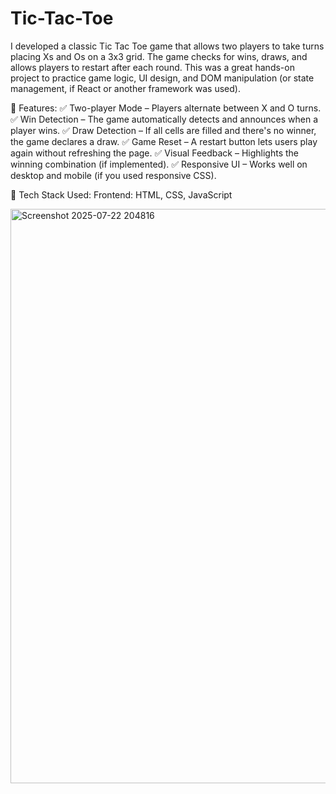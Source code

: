 # Tic-Tac-Toe


I developed a classic Tic Tac Toe game that allows two players to take turns placing Xs and Os on a 3x3 grid. The game checks for wins, draws, and allows players to restart after each round.
This was a great hands-on project to practice game logic, UI design, and DOM manipulation (or state management, if React or another framework was used).

🎯 Features:
✅ Two-player Mode – Players alternate between X and O turns.
✅ Win Detection – The game automatically detects and announces when a player wins.
✅ Draw Detection – If all cells are filled and there's no winner, the game declares a draw.
✅ Game Reset – A restart button lets users play again without refreshing the page.
✅ Visual Feedback – Highlights the winning combination (if implemented).
✅ Responsive UI – Works well on desktop and mobile (if you used responsive CSS).

🧰 Tech Stack Used:
Frontend: HTML, CSS, JavaScript

<img width="1911" height="919" alt="Screenshot 2025-07-22 204816" src="https://github.com/user-attachments/assets/11038edf-f49e-47f2-83a1-89dcd7bb36fb" />

